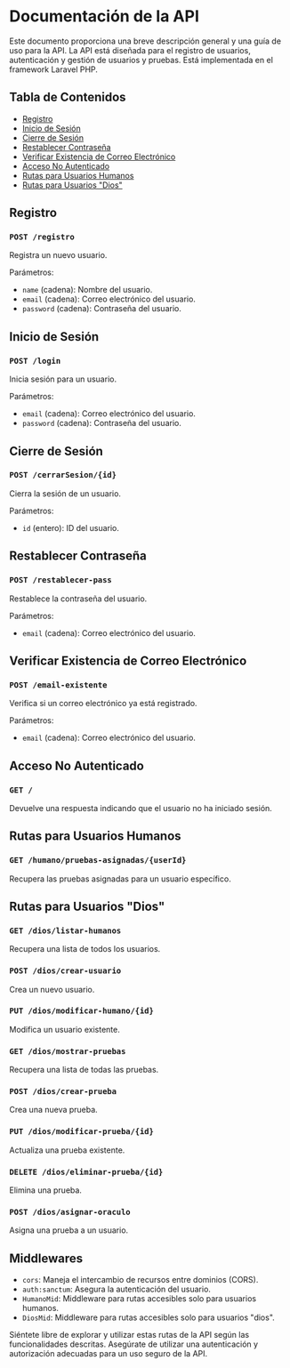 # Documentación de la API

Este documento proporciona una breve descripción general y una guía de uso para la API. La API está diseñada para el registro de usuarios, autenticación y gestión de usuarios y pruebas. Está implementada en el framework Laravel PHP.

## Tabla de Contenidos
- [Registro](#registro)
- [Inicio de Sesión](#inicio-de-sesión)
- [Cierre de Sesión](#cierre-de-sesión)
- [Restablecer Contraseña](#restablecer-contraseña)
- [Verificar Existencia de Correo Electrónico](#verificar-existencia-de-correo-electrónico)
- [Acceso No Autenticado](#acceso-no-autenticado)
- [Rutas para Usuarios Humanos](#rutas-para-usuarios-humanos)
- [Rutas para Usuarios "Dios"](#rutas-para-usuarios-dios)

## Registro
### `POST /registro`
Registra un nuevo usuario.

Parámetros:
- `name` (cadena): Nombre del usuario.
- `email` (cadena): Correo electrónico del usuario.
- `password` (cadena): Contraseña del usuario.

## Inicio de Sesión
### `POST /login`
Inicia sesión para un usuario.

Parámetros:
- `email` (cadena): Correo electrónico del usuario.
- `password` (cadena): Contraseña del usuario.

## Cierre de Sesión
### `POST /cerrarSesion/{id}`
Cierra la sesión de un usuario.

Parámetros:
- `id` (entero): ID del usuario.

## Restablecer Contraseña
### `POST /restablecer-pass`
Restablece la contraseña del usuario.

Parámetros:
- `email` (cadena): Correo electrónico del usuario.

## Verificar Existencia de Correo Electrónico
### `POST /email-existente`
Verifica si un correo electrónico ya está registrado.

Parámetros:
- `email` (cadena): Correo electrónico del usuario.

## Acceso No Autenticado
### `GET /`
Devuelve una respuesta indicando que el usuario no ha iniciado sesión.

## Rutas para Usuarios Humanos
### `GET /humano/pruebas-asignadas/{userId}`
Recupera las pruebas asignadas para un usuario específico.

## Rutas para Usuarios "Dios"
### `GET /dios/listar-humanos`
Recupera una lista de todos los usuarios.

### `POST /dios/crear-usuario`
Crea un nuevo usuario.

### `PUT /dios/modificar-humano/{id}`
Modifica un usuario existente.

### `GET /dios/mostrar-pruebas`
Recupera una lista de todas las pruebas.

### `POST /dios/crear-prueba`
Crea una nueva prueba.

### `PUT /dios/modificar-prueba/{id}`
Actualiza una prueba existente.

### `DELETE /dios/eliminar-prueba/{id}`
Elimina una prueba.

### `POST /dios/asignar-oraculo`
Asigna una prueba a un usuario.

## Middlewares
- `cors`: Maneja el intercambio de recursos entre dominios (CORS).
- `auth:sanctum`: Asegura la autenticación del usuario.
- `HumanoMid`: Middleware para rutas accesibles solo para usuarios humanos.
- `DiosMid`: Middleware para rutas accesibles solo para usuarios "dios".

Siéntete libre de explorar y utilizar estas rutas de la API según las funcionalidades descritas. Asegúrate de utilizar una autenticación y autorización adecuadas para un uso seguro de la API.
